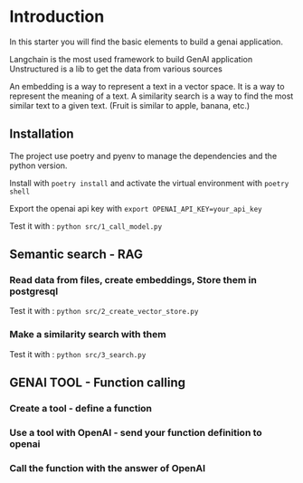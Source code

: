 # Introduction
In this starter you will find the basic elements to build a genai application.

Langchain is the most used framework to build GenAI application
Unstructured is a lib to get the data from various sources

An embedding is a way to represent a text in a vector space. It is a way to represent the meaning of a text.
A similarity search is a way to find the most similar text to a given text. (Fruit is similar to apple, banana, etc.)

## Installation
The project use poetry and pyenv to manage the dependencies and the python version.

Install with `poetry install` and activate the virtual environment with `poetry shell`

Export the openai api key with `export OPENAI_API_KEY=your_api_key`

Test it with : `python src/1_call_model.py`

## Semantic search - RAG

### Read data from files, create embeddings, Store them in postgresql

Test it with : `python src/2_create_vector_store.py`

### Make a similarity search with them

Test it with : `python src/3_search.py`

## GENAI TOOL - Function calling

### Create a tool - define a function

### Use a tool with OpenAI - send your function definition to openai

### Call the function with the answer of OpenAI

